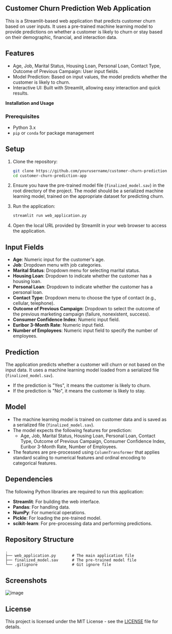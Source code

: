 ## Customer Churn Prediction Web Application

This is a Streamlit-based web application that predicts customer churn based on user inputs. It uses a pre-trained machine learning model to provide predictions on whether a customer is likely to churn or stay based on their demographic, financial, and interaction data.

## Features

- Age, Job, Marital Status, Housing Loan, Personal Loan, Contact Type, Outcome of Previous Campaign: User input fields.
- Model Prediction: Based on input values, the model predicts whether the customer is likely to churn.
- Interactive UI: Built with Streamlit, allowing easy interaction and quick results.
  
**Installation and Usage**

### Prerequisites

- Python 3.x
- `pip` or `conda` for package management

## Setup

1. Clone the repository:
   ```bash
   git clone https://github.com/yourusername/customer-churn-prediction-app.git
   cd customer-churn-prediction-app
   ```

2. Ensure you have the pre-trained model file (`finalized_model.sav`) in the root directory of the project. The model should be a serialized machine learning model, trained on the appropriate dataset for predicting churn.

3. Run the application:
   ```bash
   streamlit run web_application.py
   ```
45. Open the local URL provided by Streamlit in your web browser to access the application.

## Input Fields

- **Age**: Numeric input for the customer's age.
- **Job**: Dropdown menu with job categories.
- **Marital Status**: Dropdown menu for selecting marital status.
- **Housing Loan**: Dropdown to indicate whether the customer has a housing loan.
- **Personal Loan**: Dropdown to indicate whether the customer has a personal loan.
- **Contact Type**: Dropdown menu to choose the type of contact (e.g., cellular, telephone).
- **Outcome of Previous Campaign**: Dropdown to select the outcome of the previous marketing campaign (failure, nonexistent, success).
- **Consumer Confidence Index**: Numeric input field.
- **Euribor 3-Month Rate**: Numeric input field.
- **Number of Employees**: Numeric input field to specify the number of employees.

## Prediction

The application predicts whether a customer will churn or not based on the input data. It uses a machine learning model loaded from a serialized file (`finalized_model.sav`).

- If the prediction is "Yes", it means the customer is likely to churn.
- If the prediction is "No", it means the customer is likely to stay.

## Model

- The machine learning model is trained on customer data and is saved as a serialized file (`finalized_model.sav`).
- The model expects the following features for prediction:
  - Age, Job, Marital Status, Housing Loan, Personal Loan, Contact Type, Outcome of Previous Campaign, Consumer Confidence Index, Euribor 3-Month Rate, Number of Employees.
- The features are pre-processed using `ColumnTransformer` that applies standard scaling to numerical features and ordinal encoding to categorical features.

## Dependencies

The following Python libraries are required to run this application:

- **Streamlit**: For building the web interface.
- **Pandas**: For handling data.
- **NumPy**: For numerical operations.
- **Pickle**: For loading the pre-trained model.
- **scikit-learn**: For pre-processing data and performing predictions.

## Repository Structure

```
.
├── web_application.py       # The main application file
├── finalized_model.sav      # The pre-trained model file
└── .gitignore               # Git ignore file
```

## Screenshots

![image](https://github.com/user-attachments/assets/8318bee6-7f89-4691-bcf4-d5a40e7eccf8)

## License

This project is licensed under the MIT License - see the [LICENSE](LICENSE) file for details.
```
